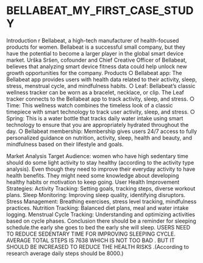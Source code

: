 # BELLABEAT_MY_FIRST_CASE_STUDY
Introduction
r Bellabeat, a high-tech manufacturer of health-focused products for women. Bellabeat is a successful small company, but they have the potential to become a larger player in the
global smart device market. Urška Sršen, cofounder and Chief Creative Officer of Bellabeat, believes that analyzing smart
device fitness data could help unlock new growth opportunities for the company.
Products
○ Bellabeat app: The Bellabeat app provides users with health data related to their activity, sleep, stress,
menstrual cycle, and mindfulness habits. 
○ Leaf: Bellabeat’s classic wellness tracker can be worn as a bracelet, necklace, or clip. The Leaf tracker connects
to the Bellabeat app to track activity, sleep, and stress.
○ Time: This wellness watch combines the timeless look of a classic timepiece with smart technology to track user
activity, sleep, and stress. 
○ Spring: This is a water bottle that tracks daily water intake using smart technology to ensure that you are
appropriately hydrated throughout the day. 
○ Bellabeat membership: Membership gives users 24/7 access to fully personalized guidance on nutrition, activity, sleep, health and
beauty, and mindfulness based on their lifestyle and goals.

 Market Analysis
 Target Audience: women who have high sedentary time should do some light activity to stay healthy (according to the activity type analysis). Even though they need to improve their everyday activity to have health benefits. They might need some knowledge about developing healthy habits or motivation to keep going.
 User Health Improvement Strategies:
 Activity Tracking: Setting goals, tracking steps, diverse workout plans.
Sleep Monitoring: Improving sleep quality, identifying disruptors.
Stress Management: Breathing exercises, stress level tracking, mindfulness practices.
Nutrition Tracking: Balanced diet plans, meal and water intake logging.
Menstrual Cycle Tracking: Understanding and optimizing activities based on cycle phases.
Conclusion
there should be a reminder for sleeping schedule.the early she goes to bed the early she will sleep.
USERS NEED TO REDUCE SEDENTARY TIME FOR IMPROVING SLEEPING CYCLE.
AVERAGE TOTAL STEPS IS 7638 WHICH IS NOT TOO BAD . BUT IT SHOULD BE INCREASED TO REDUCE THE HEALTH RISKS .(According to research average daily steps should be 8000.)
